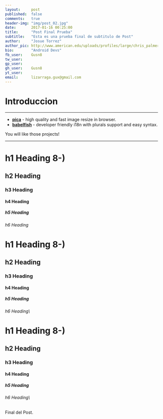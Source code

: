 ```yaml
---
layout:     post
published:  false
comments:   true
header-img: "img/post_02.jpg"
date:       2017-01-16 00:25:00
title:      "Post Final Prueba"
subtitle:   "Esta es una prueba final de subtitulo de Post"
author:     "Josue Torrez"
author_pic: http://www.american.edu/uploads/profiles/large/chris_palmer_profile_11.jpg
bio:        "Android Devs"
fb_user:    Gusn8
tw_user:    
gp_user:    
gh_user:    Gusn8
yt_user:    
email:      lizarraga.gux@gmail.com
---
```


# Introduccion
---
- __[pica](https://nodeca.github.io/pica/demo/)__ - high quality and fast image
  resize in browser.
- __[babelfish](https://github.com/nodeca/babelfish/)__ - developer friendly
  i18n with plurals support and easy syntax.

You will like those projects!

---

# h1 Heading 8-)
## h2 Heading
### h3 Heading
#### h4 Heading
##### h5 Heading
###### h6 Heading


# h1 Heading 8-)
## h2 Heading
### h3 Heading
#### h4 Heading
##### h5 Heading
###### h6 Heading\

# h1 Heading 8-)
## h2 Heading
### h3 Heading
#### h4 Heading
##### h5 Heading
###### h6 Heading\

Final del Post.



